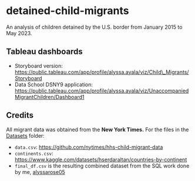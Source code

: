 # detained-child-migrants

An analysis of children detained by the U.S. border from January 2015 to May 2023.

## Tableau dashboards

* Storyboard version: https://public.tableau.com/app/profile/alyssa.ayala/viz/Child\_Migrants/Storyboard
* Data School DSNY9 application: https://public.tableau.com/app/profile/alyssa.ayala/viz/UnaccompaniedMigrantChildren/Dashboard1

## Credits

All migrant data was obtained from the **New York Times.**
For the files in the [Datasets](https://github.com/alyssarose05/detained-child-migrants/tree/main/Datasets) folder:
* `data.csv`: https://github.com/nytimes/hhs-child-migrant-data
* `continents.csv`: https://www.kaggle.com/datasets/hserdaraltan/countries-by-continent
* `final_df.csv` is the resulting combined dataset from the SQL work done by me, [alyssarose05](https://github.com/alyssarose05)

